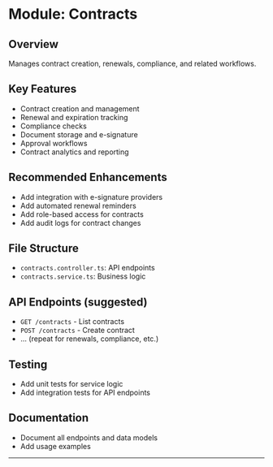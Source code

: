 # Module: Contracts

## Overview
Manages contract creation, renewals, compliance, and related workflows.

## Key Features
- Contract creation and management
- Renewal and expiration tracking
- Compliance checks
- Document storage and e-signature
- Approval workflows
- Contract analytics and reporting

## Recommended Enhancements
- Add integration with e-signature providers
- Add automated renewal reminders
- Add role-based access for contracts
- Add audit logs for contract changes

## File Structure
- `contracts.controller.ts`: API endpoints
- `contracts.service.ts`: Business logic

## API Endpoints (suggested)
- `GET /contracts` - List contracts
- `POST /contracts` - Create contract
- ... (repeat for renewals, compliance, etc.)

## Testing
- Add unit tests for service logic
- Add integration tests for API endpoints

## Documentation
- Document all endpoints and data models
- Add usage examples

---
